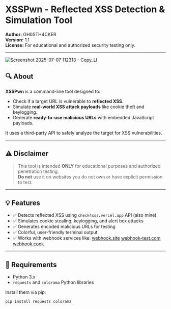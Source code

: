 # XSSPwn - Reflected XSS Detection & Simulation Tool

**Author:** GH0STH4CKER  
**Version:** 1.1  
**License:** For educational and authorized security testing only.

---
![Screenshot 2025-07-07 112313 - Copy_LI](https://github.com/user-attachments/assets/c621aee6-9c56-4e11-9f8d-d314cf91a0e3)


## 🔍 About

**XSSPwn** is a command-line tool designed to:
- Check if a target URL is vulnerable to **reflected XSS**.
- Simulate **real-world XSS attack payloads** like cookie theft and keylogging.
- Generate **ready-to-use malicious URLs** with embedded JavaScript payloads.

It uses a third-party API to safely analyze the target for XSS vulnerabilities.

---

## ⚠️ Disclaimer

> This tool is intended **ONLY** for educational purposes and authorized penetration testing.  
> **Do not** use it on websites you do not own or have explicit permission to test.

---

## 💡 Features

- ✅ Detects reflected XSS using `check4xss.vercel.app` API (also mine)
- ✅ Simulates cookie stealing, keylogging, and alert box attacks
- ✅ Generates encoded malicious URLs for testing
- ✅ Colorful, user-friendly terminal output
- ✅ Works with webhook services like: [webhook.site](https://webhook.site) [webhook-test.com](https://webhook-test.com/) [webhook.cook](https://webhook.cool/)

---

## 🧰 Requirements

- Python 3.x
- `requests` and `colorama` Python libraries

Install them via pip:

```bash
pip install requests colorama
